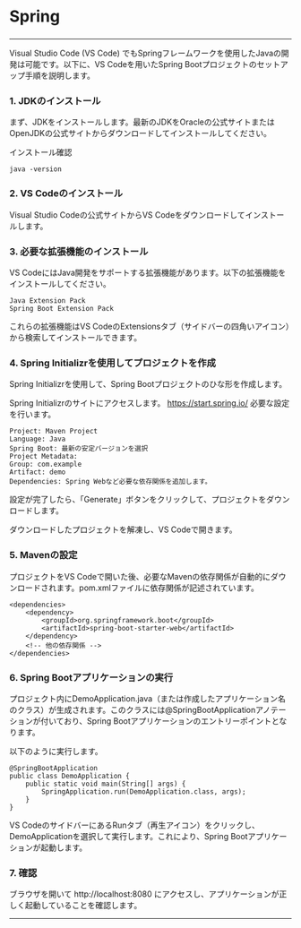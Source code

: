 ###
# Spring
### 

---

Visual Studio Code (VS Code) でもSpringフレームワークを使用したJavaの開発は可能です。以下に、VS Codeを用いたSpring Bootプロジェクトのセットアップ手順を説明します。

### 1. JDKのインストール
まず、JDKをインストールします。最新のJDKをOracleの公式サイトまたはOpenJDKの公式サイトからダウンロードしてインストールしてください。

インストール確認
```
java -version
```
### 2. VS Codeのインストール
Visual Studio Codeの公式サイトからVS Codeをダウンロードしてインストールします。

### 3. 必要な拡張機能のインストール
VS CodeにはJava開発をサポートする拡張機能があります。以下の拡張機能をインストールしてください。
```
Java Extension Pack
Spring Boot Extension Pack
```
これらの拡張機能はVS CodeのExtensionsタブ（サイドバーの四角いアイコン）から検索してインストールできます。

### 4. Spring Initializrを使用してプロジェクトを作成
Spring Initializrを使用して、Spring Bootプロジェクトのひな形を作成します。

Spring Initializrのサイトにアクセスします。
https://start.spring.io/
必要な設定を行います。
```
Project: Maven Project
Language: Java
Spring Boot: 最新の安定バージョンを選択
Project Metadata:
Group: com.example
Artifact: demo
Dependencies: Spring Webなど必要な依存関係を追加します。
```
設定が完了したら、「Generate」ボタンをクリックして、プロジェクトをダウンロードします。

ダウンロードしたプロジェクトを解凍し、VS Codeで開きます。

### 5. Mavenの設定
プロジェクトをVS Codeで開いた後、必要なMavenの依存関係が自動的にダウンロードされます。pom.xmlファイルに依存関係が記述されています。
```
<dependencies>
    <dependency>
        <groupId>org.springframework.boot</groupId>
        <artifactId>spring-boot-starter-web</artifactId>
    </dependency>
    <!-- 他の依存関係 -->
</dependencies>
```
### 6. Spring Bootアプリケーションの実行
プロジェクト内にDemoApplication.java（または作成したアプリケーション名のクラス）が生成されます。このクラスには@SpringBootApplicationアノテーションが付いており、Spring Bootアプリケーションのエントリーポイントとなります。

以下のように実行します。

```
@SpringBootApplication
public class DemoApplication {
    public static void main(String[] args) {
        SpringApplication.run(DemoApplication.class, args);
    }
}
```
VS CodeのサイドバーにあるRunタブ（再生アイコン）をクリックし、DemoApplicationを選択して実行します。これにより、Spring Bootアプリケーションが起動します。

### 7. 確認
ブラウザを開いて http://localhost:8080 にアクセスし、アプリケーションが正しく起動していることを確認します。

---
